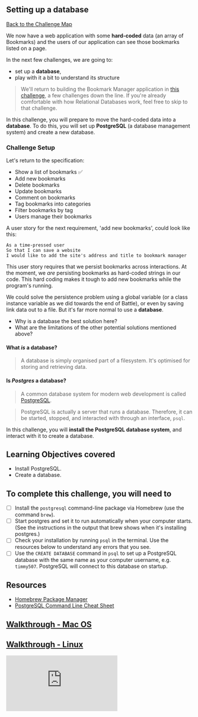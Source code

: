 ## Setting up a database

[Back to the Challenge Map](00_challenge_map.md#challenges)

We now have a web application with some **hard-coded** data (an array of Bookmarks) and the users of our application can see those bookmarks listed on a page.

In the next few challenges, we are going to:

- set up a **database**,
- play with it a bit to understand its structure

> We'll return to building the Bookmark Manager application in [this challenge](./07_interacting_with_postgres_from_ruby.md), a few challenges down the line. If you're already comfortable with how Relational Databases work, feel free to skip to that challenge.

In this challenge, you will prepare to move the hard-coded data into a **database**. To do this, you will set up **PostgreSQL** (a database management system) and create a new database.

### Challenge Setup

Let's return to the specification:

* Show a list of bookmarks :white_check_mark:
* Add new bookmarks
* Delete bookmarks
* Update bookmarks
* Comment on bookmarks
* Tag bookmarks into categories
* Filter bookmarks by tag
* Users manage their bookmarks

A user story for the next requirement, 'add new bookmarks', could look like this:

```
As a time-pressed user
So that I can save a website
I would like to add the site's address and title to bookmark manager
```

This user story requires that we persist bookmarks across interactions. At the moment, we _are_ persisting bookmarks as hard-coded strings in our code. This hard coding makes it tough to add new bookmarks while the program's running.

We could solve the persistence problem using a global variable (or a class instance variable as we did towards the end of Battle), or even by saving link data out to a file. But it's far more normal to use a **database**.

- Why is a database the best solution here?
- What are the limitations of the other potential solutions mentioned above?

#### What _is_ a database?
>A database is simply organised part of a filesystem. It's optimised for storing and retrieving data.

#### Is _Postgres_ a database?

> A common database system for modern web development is called [PostgreSQL](https://en.wikipedia.org/wiki/PostgreSQL).

> PostgreSQL is actually a server that runs a database. Therefore, it can be started, stopped, and interacted with through an interface, `psql`.

In this challenge, you will **install the PostgreSQL database system**, and interact with it to create a database.

## Learning Objectives covered

* Install PostgreSQL.
* Create a database.

## To complete this challenge, you will need to

- [ ] Install the `postgresql` command-line package via Homebrew (use the command `brew`).
- [ ] Start postgres and set it to run automatically when your computer starts. (See the instructions in the output that brew shows when it's installing postgres.)
- [ ] Check your installation by running `psql` in the terminal. Use the resources below to understand any errors that you see.
- [ ] Use the `CREATE DATABASE` command in `psql` to set up a PostgreSQL database with the same name as your computer username, e.g. `timmy507`. PostgreSQL will connect to this database on startup.

## Resources

* [Homebrew Package Manager](http://brew.sh/)
* [PostgreSQL Command Line Cheat Sheet](http://blog.jasonmeridth.com/posts/postgresql-command-line-cheat-sheet/)

## [Walkthrough - Mac OS](walkthroughs/04_mac.md)
## [Walkthrough - Linux](walkthroughs/04_linux.md)


![Tracking pixel](https://githubanalytics.herokuapp.com/course/bookmark_manager/04_setting_up_a_database.md)

